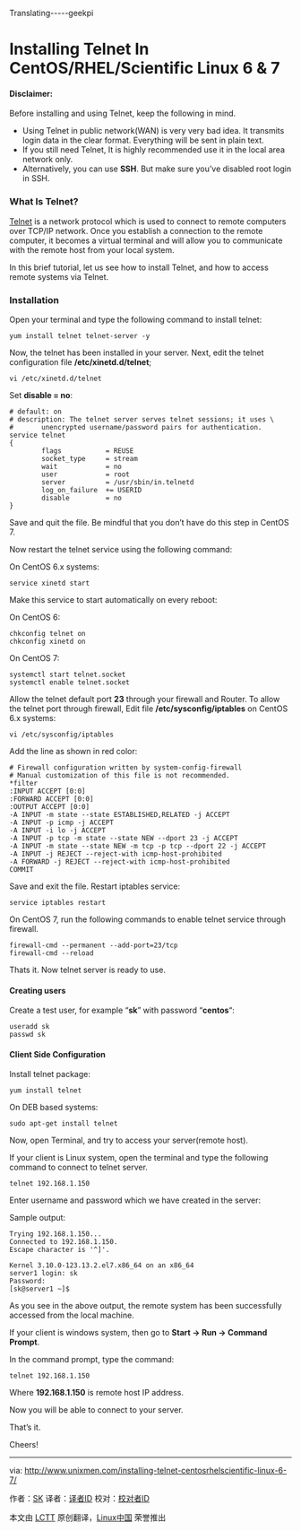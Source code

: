 Translating-----geekpi

Installing Telnet In CentOS/RHEL/Scientific Linux 6 & 7
================================================================================
#### Disclaimer: ####

Before installing and using Telnet, keep the following in mind.

- Using Telnet in public network(WAN) is very very bad idea. It transmits login data in the clear format. Everything will be sent in plain text.
- If you still need Telnet, It is highly recommended use it in the local area network only.
- Alternatively, you can use **SSH**. But make sure you’ve disabled root login in SSH.

### What Is Telnet? ###

[Telnet][1] is a network protocol which is used to connect to remote computers over TCP/IP network. Once you establish a connection to the remote computer, it becomes a virtual terminal and will allow you to communicate with the remote host from your local system.

In this brief tutorial, let us see how to install Telnet, and how to access remote systems via Telnet.

### Installation ###

Open your terminal and type the following command to install telnet:

    yum install telnet telnet-server -y

Now, the telnet has been installed in your server. Next, edit the telnet configuration file **/etc/xinetd.d/telnet**;

    vi /etc/xinetd.d/telnet

Set **disable = no**:

    # default: on
    # description: The telnet server serves telnet sessions; it uses \
    #       unencrypted username/password pairs for authentication.
    service telnet
    {
            flags           = REUSE
            socket_type     = stream
            wait            = no
            user            = root
            server          = /usr/sbin/in.telnetd
            log_on_failure  += USERID
            disable         = no
    }

Save and quit the file. Be mindful that you don’t have do this step in CentOS 7.

Now restart the telnet service using the following command:

On CentOS 6.x systems:

    service xinetd start

Make this service to start automatically on every reboot:

On CentOS 6:

    chkconfig telnet on
    chkconfig xinetd on

On CentOS 7:

    systemctl start telnet.socket
    systemctl enable telnet.socket

Allow the telnet default port **23** through your firewall and Router. To allow the telnet port through firewall, Edit file **/etc/sysconfig/iptables** on CentOS 6.x systems:

    vi /etc/sysconfig/iptables

Add the line as shown in red color:

    # Firewall configuration written by system-config-firewall
    # Manual customization of this file is not recommended.
    *filter
    :INPUT ACCEPT [0:0]
    :FORWARD ACCEPT [0:0]
    :OUTPUT ACCEPT [0:0]
    -A INPUT -m state --state ESTABLISHED,RELATED -j ACCEPT
    -A INPUT -p icmp -j ACCEPT
    -A INPUT -i lo -j ACCEPT
    -A INPUT -p tcp -m state --state NEW --dport 23 -j ACCEPT
    -A INPUT -m state --state NEW -m tcp -p tcp --dport 22 -j ACCEPT
    -A INPUT -j REJECT --reject-with icmp-host-prohibited
    -A FORWARD -j REJECT --reject-with icmp-host-prohibited
    COMMIT

Save and exit the file. Restart iptables service:

    service iptables restart

On CentOS 7, run the following commands to enable telnet service through firewall.

    firewall-cmd --permanent --add-port=23/tcp
    firewall-cmd --reload

Thats it. Now telnet server is ready to use.

#### Creating users ####

Create a test user, for example “**sk**” with password “**centos**“:

    useradd sk
    passwd sk

#### Client Side Configuration ####

Install telnet package:

    yum install telnet

On DEB based systems:

    sudo apt-get install telnet

Now, open Terminal, and try to access your server(remote host).

If your client is Linux system, open the terminal and type the following command to connect to telnet server.

    telnet 192.168.1.150

Enter username and password which we have created in the server:

Sample output:

    Trying 192.168.1.150...
    Connected to 192.168.1.150.
    Escape character is '^]'.
    
    Kernel 3.10.0-123.13.2.el7.x86_64 on an x86_64
    server1 login: sk
    Password: 
    [sk@server1 ~]$

As you see in the above output, the remote system has been successfully accessed from the local machine.

If your client is windows system, then go to **Start -> Run -> Command Prompt**.

In the command prompt, type the command:

    telnet 192.168.1.150

Where **192.168.1.150** is remote host IP address.

Now you will be able to connect to your server.

That’s it.

Cheers!

--------------------------------------------------------------------------------

via: http://www.unixmen.com/installing-telnet-centosrhelscientific-linux-6-7/

作者：[SK][a]
译者：[译者ID](https://github.com/译者ID)
校对：[校对者ID](https://github.com/校对者ID)

本文由 [LCTT](https://github.com/LCTT/TranslateProject) 原创翻译，[Linux中国](http://linux.cn/) 荣誉推出

[a]:http://www.unixmen.com/author/sk/
[1]:http://en.wikipedia.org/wiki/Telnet